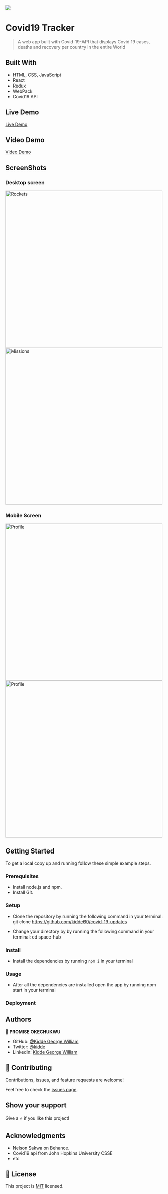 ![](https://img.shields.io/badge/Microverse-blueviolet)

# Covid19 Tracker

> A web app built with Covid-19-API that displays Covid 19 cases, deaths and recovery per country in the entire World

## Built With

- HTML, CSS, JavaScript
- React
- Redux
- WebPack 
- Covid19 API

## Live Demo 

[Live Demo](https://634b18b7735def69fb36e1ca--musical-sunburst-e30cc3.netlify.app/)


## Video Demo 

[Video Demo](https://www.loom.com/share/27ba3ebbb2634175b0160631ee638f28)

## ScreenShots
### Desktop screen
<img src="./Screenshots/Homepage1.png" alt="Rockets" width="500px"/>
<img src="./Screenshots/Homepage2.png" alt="Missions" width="500px"/>

### Mobile Screen
<img src="./Screenshots/homepageMobile.png" alt="Profile" width="500px"/>
<img src="./Screenshots/detailsMobile.png" alt="Profile" width="500px"/>


## Getting Started

To get a local copy up and running follow these simple example steps.

### Prerequisites

- Install node.js and npm.
- Install Git.

### Setup

- Clone the repository by running the following command in your terminal:
    git clone https://github.com/kidde60/covid-19-updates
    
- Change your directory by by running the following command in your terminal:
    cd space-hub

### Install
- Install the dependencies by running `npm i` in your terminal

### Usage

- After all the dependencies are installed open the app by running npm start in your terminal


### Deployment



## Authors

👤 **PROMISE OKECHUKWU**

- GitHub: [@Kidde George William](https://github.com/kidde60)
- Twitter: [@kidde](https://twitter.com/prOmzzy)
- LinkedIn: [Kidde George William](https://www.linkedin.com/in/kidde-george-william/)


## 🤝 Contributing

Contributions, issues, and feature requests are welcome!

Feel free to check the [issues page](../../issues/).

## Show your support

Give a ⭐️ if you like this project!

## Acknowledgments

- Nelson Sakwa on Behance.
- Covid19 api from John Hopkins University CSSE
- etc

## 📝 License

This project is [MIT](./MIT.md) licensed.
